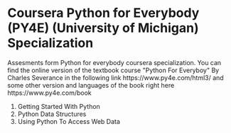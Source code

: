 <h1>Coursera Python for Everybody (PY4E) (University of Michigan) Specialization</h1>
<p>Assesments form Python for everybody coursera specialization. You can find the online version of the textbook course  "Python For Everyboy" By Charles Severance 
in the following link https://www.py4e.com/html3/ and some other version and languages of the book right here https://www.py4e.com/book </p>
<ol>
  <li>Getting Started With Python</li>
  <li>Python Data Structures</li>
  <li>Using Python To Access Web Data</li>
</ol>

